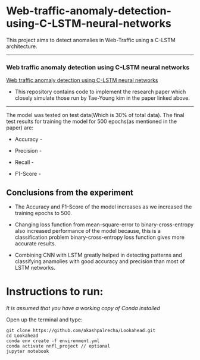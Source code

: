 # Web-traffic-anomaly-detection-using-C-LSTM-neural-networks
This project aims to detect anomalies in Web-Traffic using a C-LSTM architecture.  

---

### Web traffic anomaly detection using C-LSTM neural networks 

[Web traffic anomaly detection using C-LSTM neural networks ](http://sclab.yonsei.ac.kr/publications/Papers/IJ/2018_ESWA_TYK.pdf)

- This repository contains code to implement the research paper which closely simulate those run by Tae-Young kim in the paper linked above.

---

The model was tested on test data(Which is 30% of total data). The final test results for training the model for 500 epochs(as mentioned in the paper) are:

- Accuracy - 

- Precision -

- Recall -

- F1-Score -

## Conclusions from the experiment

- The Accuracy and F1-Score of the model increases as we increased the training epochs to 500.

- Changing loss function from mean-square-error to binary-cross-entropy also increased performance of the model because, this is a classification problem binary-cross-entropy loss function gives more accurate results.

- Combining CNN with LSTM greatly helped in detecting patterns and classifying anamolies with good accuracy and precision than most of LSTM networks.


# Instructions to run:

*It is assumed that you have a working copy of Conda installed*

Open up the terminal and type:

    git clone https://github.com/akashpalrecha/Lookahead.git
    cd Lookahead
    conda env create -f environment.yml
    conda activate nnfl_project // optional
    jupyter notebook
